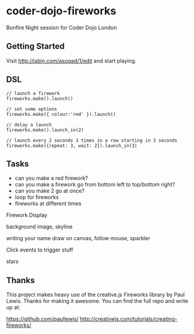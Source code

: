 coder-dojo-fireworks
====================

Bonfire Night session for Coder Dojo London

Getting Started
---------------

Visit http://jsbin.com/asoqad/1/edit and start playing.


DSL
---

    // launch a firework
    fireworks.make().launch()

    // set some options
    fireworks.make({ colour:'red' }).launch()

    // delay a launch
    fireworks.make().launch_in(2)

    // launch every 2 seconds 3 times in a row starting in 3 seconds
    fireworks.make({repeat: 3, wait: 2}).launch_in(3)


Tasks
-----

- can you make a red firework?
- can you make a firework go from bottom left to top/bottom right?
- can you make 2 go at once?
- loop for fireworks
- fireworks at different times
 
Firework Display

background image, skyline

writing your name
draw on canvas, follow mouse, sparkler

Click events to trigger stuff

stars


Thanks
------

This project makes heavy use of the creative.js Fireworks library by Paul Lewis. Thanks for making it awesome.
You can find the full repo and write up at:

https://github.com/paullewis/
http://creativejs.com/tutorials/creating-fireworks/
